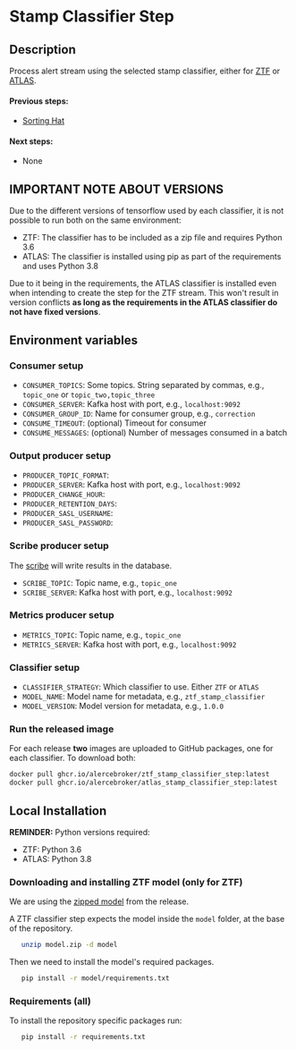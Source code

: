 # Stamp Classifier Step

## Description

Process alert stream using the selected stamp classifier, either for 
[ZTF](https://github.com/alercebroker/stamp_classifier) or 
[ATLAS](https://github.com/alercebroker/atlas_stamp_classifier).

#### Previous steps:
- [Sorting Hat](https://github.com/alercebroker/sorting_hat_step)

#### Next steps:
- None

## IMPORTANT NOTE ABOUT VERSIONS

Due to the different versions of tensorflow used by each classifier, it is not possible to run both on
the same environment:

- ZTF: The classifier has to be included as a zip file and requires Python 3.6
- ATLAS: The classifier is installed using pip as part of the requirements and uses Python 3.8

Due to it being in the requirements, the ATLAS classifier is installed even when intending to create
the step for the ZTF stream. This won't result in version conflicts **as long as the requirements in
the ATLAS classifier do not have fixed versions**.

## Environment variables

### Consumer setup

- `CONSUMER_TOPICS`: Some topics. String separated by commas, e.g., `topic_one` or `topic_two,topic_three`
- `CONSUMER_SERVER`: Kafka host with port, e.g., `localhost:9092`
- `CONSUMER_GROUP_ID`: Name for consumer group, e.g., `correction`
- `CONSUME_TIMEOUT`: (optional) Timeout for consumer
- `CONSUME_MESSAGES`: (optional) Number of messages consumed in a batch

### Output producer setup

- `PRODUCER_TOPIC_FORMAT`: 
- `PRODUCER_SERVER`: Kafka host with port, e.g., `localhost:9092`
- `PRODUCER_CHANGE_HOUR`: 
- `PRODUCER_RETENTION_DAYS`:
- `PRODUCER_SASL_USERNAME`:
- `PRODUCER_SASL_PASSWORD`:

### Scribe producer setup

The [scribe](https://github.com/alercebroker/alerce-scribe) will write results in the database. 

- `SCRIBE_TOPIC`: Topic name, e.g., `topic_one`
- `SCRIBE_SERVER`: Kafka host with port, e.g., `localhost:9092`

### Metrics producer setup

- `METRICS_TOPIC`: Topic name, e.g., `topic_one`
- `METRICS_SERVER`: Kafka host with port, e.g., `localhost:9092`

### Classifier setup

- `CLASSIFIER_STRATEGY`: Which classifier to use. Either `ZTF` or `ATLAS`
- `MODEL_NAME`: Model name for metadata, e.g., `ztf_stamp_classifier`
- `MODEL_VERSION`: Model version for metadata, e.g., `1.0.0`


### Run the released image

For each release **two** images are uploaded to GitHub packages, one for each classifier. To download both:

```bash
docker pull ghcr.io/alercebroker/ztf_stamp_classifier_step:latest
docker pull ghcr.io/alercebroker/atlas_stamp_classifier_step:latest
```
## Local Installation

**REMINDER:** Python versions required:

- ZTF: Python 3.6
- ATLAS: Python 3.8

### Downloading and installing ZTF model (only for ZTF)

We are using the [zipped model](https://github.com/alercebroker/stamp_classifier/releases/download/1.0.0/model.zip) 
from the release.

A ZTF classifier step expects the model inside the `model` folder, at the base of the repository.
```bash
   unzip model.zip -d model
```

Then we need to install the model's required packages.
```bash
   pip install -r model/requirements.txt
```

### Requirements (all)

To install the repository specific packages run:
```bash
   pip install -r requirements.txt
```
